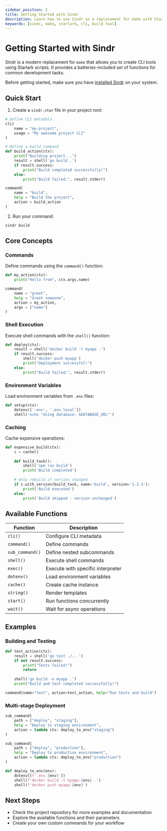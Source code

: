 ```yaml
---
sidebar_position: 2
title: Getting Started with Sindr
description: Learn how to use Sindr as a replacement for make with Starlark scripts
keywords: [sindr, make, starlark, cli, build tool]
---
```


# Getting Started with Sindr

Sindr is a modern replacement for `make` that allows you to create CLI tools using Starlark scripts. It provides a batteries-included set of functions for common development tasks.

Before getting started, make sure you have [installed Sindr](./installation.md) on your system.

## Quick Start

1. Create a `sindr.star` file in your project root:

```python
# Define CLI metadata
cli(
    name = "my-project",
    usage = "My awesome project CLI"
)

# Define a build command
def build_action(ctx):
    print("Building project...")
    result = shell('go build .')
    if result.success:
        print("Build completed successfully!")
    else:
        print("Build failed:", result.stderr)

command(
    name = "build",
    help = "Build the project",
    action = build_action
)
```

2. Run your command:

```bash
sindr build
```

## Core Concepts

### Commands
Define commands using the `command()` function:

```python
def my_action(ctx):
    print("Hello from", ctx.args.name)

command(
    name = "greet",
    help = "Greet someone",
    action = my_action,
    args = ["name"]
)
```

### Shell Execution
Execute shell commands with the `shell()` function:

```python
def deploy(ctx):
    result = shell('docker build -t myapp .')
    if result.success:
        shell('docker push myapp')
        print("Deployment successful!")
    else:
        print("Build failed:", result.stderr)
```

### Environment Variables
Load environment variables from `.env` files:

```python
def setup(ctx):
    dotenv(['.env', '.env.local'])
    shell('echo "Using database: $DATABASE_URL"')
```

### Caching
Cache expensive operations:

```python
def expensive_build(ctx):
    c = cache()
    
    def build_task():
        shell('npm run build')
        print('Build completed')
    
    # Only rebuild if version changed
    if c.with_version(build_task, name='build', version='1.2.3'):
        print('Build executed')
    else:
        print('Build skipped - version unchanged')
```

## Available Functions

| Function | Description |
|----------|-------------|
| `cli()` | Configure CLI metadata |
| `command()` | Define commands |
| `sub_command()` | Define nested subcommands |
| `shell()` | Execute shell commands |
| `exec()` | Execute with specific interpreter |
| `dotenv()` | Load environment variables |
| `cache()` | Create cache instance |
| `string()` | Render templates |
| `start()` | Run functions concurrently |
| `wait()` | Wait for async operations |

## Examples

### Building and Testing
```python
def test_action(ctx):
    result = shell('go test ./...')
    if not result.success:
        print("Tests failed!")
        return
    
    shell('go build -o myapp .')
    print("Build and test completed successfully!")

command(name="test", action=test_action, help="Run tests and build")
```

### Multi-stage Deployment
```python
sub_command(
    path = ["deploy", "staging"],
    help = "Deploy to staging environment",
    action = lambda ctx: deploy_to_env("staging")
)

sub_command(
    path = ["deploy", "production"],
    help = "Deploy to production environment", 
    action = lambda ctx: deploy_to_env("production")
)

def deploy_to_env(env):
    dotenv([f'.env.{env}'])
    shell(f'docker build -t myapp:{env} .')
    shell(f'docker push myapp:{env}')
```

## Next Steps

- Check the project repository for more examples and documentation
- Explore the available functions and their parameters
- Create your own custom commands for your workflow